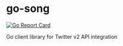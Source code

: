 # go-song
[![Go Report Card](https://goreportcard.com/badge/github.com/ynbella/go-song)](https://goreportcard.com/report/github.com/ynbella/go-song)

Go client library for Twitter v2 API integration
